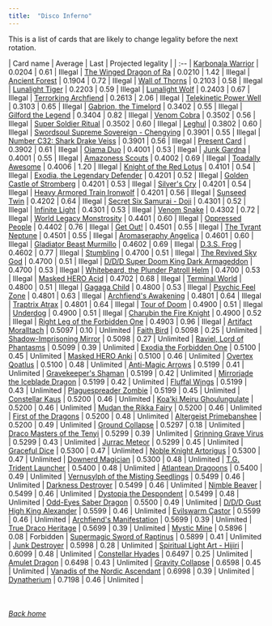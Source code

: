 ```yaml
---
title:  "Disco Inferno"
---
```


This is a list of cards that are likely to change legality before the next rotation.

| Card name | Average | Last | Projected legality |
| :-- |
[Karbonala Warrior](https://db.ygoprodeck.com/card/?search=Karbonala%20Warrior) | 0.0204 | 0.61 | Illegal |
[The Winged Dragon of Ra](https://db.ygoprodeck.com/card/?search=The%20Winged%20Dragon%20of%20Ra) | 0.0210 | 1.42 | Illegal |
[Ancient Forest](https://db.ygoprodeck.com/card/?search=Ancient%20Forest) | 0.1904 | 0.72 | Illegal |
[Wall of Thorns](https://db.ygoprodeck.com/card/?search=Wall%20of%20Thorns) | 0.2103 | 0.58 | Illegal |
[Lunalight Tiger](https://db.ygoprodeck.com/card/?search=Lunalight%20Tiger) | 0.2203 | 0.59 | Illegal |
[Lunalight Wolf](https://db.ygoprodeck.com/card/?search=Lunalight%20Wolf) | 0.2403 | 0.67 | Illegal |
[Terrorking Archfiend](https://db.ygoprodeck.com/card/?search=Terrorking%20Archfiend) | 0.2613 | 2.06 | Illegal |
[Telekinetic Power Well](https://db.ygoprodeck.com/card/?search=Telekinetic%20Power%20Well) | 0.3103 | 0.65 | Illegal |
[Gabrion, the Timelord](https://db.ygoprodeck.com/card/?search=Gabrion,%20the%20Timelord) | 0.3402 | 0.55 | Illegal |
[Gilford the Legend](https://db.ygoprodeck.com/card/?search=Gilford%20the%20Legend) | 0.3404 | 0.82 | Illegal |
[Venom Cobra](https://db.ygoprodeck.com/card/?search=Venom%20Cobra) | 0.3502 | 0.56 | Illegal |
[Super Soldier Ritual](https://db.ygoprodeck.com/card/?search=Super%20Soldier%20Ritual) | 0.3502 | 0.60 | Illegal |
[Leghul](https://db.ygoprodeck.com/card/?search=Leghul) | 0.3802 | 0.60 | Illegal |
[Swordsoul Supreme Sovereign - Chengying](https://db.ygoprodeck.com/card/?search=Swordsoul%20Supreme%20Sovereign%20-%20Chengying) | 0.3901 | 0.55 | Illegal |
[Number C32: Shark Drake Veiss](https://db.ygoprodeck.com/card/?search=Number%20C32:%20Shark%20Drake%20Veiss) | 0.3901 | 0.56 | Illegal |
[Present Card](https://db.ygoprodeck.com/card/?search=Present%20Card) | 0.3902 | 0.61 | Illegal |
[Ojama Duo](https://db.ygoprodeck.com/card/?search=Ojama%20Duo) | 0.4001 | 0.53 | Illegal |
[Junk Gardna](https://db.ygoprodeck.com/card/?search=Junk%20Gardna) | 0.4001 | 0.55 | Illegal |
[Amazoness Scouts](https://db.ygoprodeck.com/card/?search=Amazoness%20Scouts) | 0.4002 | 0.69 | Illegal |
[Toadally Awesome](https://db.ygoprodeck.com/card/?search=Toadally%20Awesome) | 0.4006 | 1.20 | Illegal |
[Knight of the Red Lotus](https://db.ygoprodeck.com/card/?search=Knight%20of%20the%20Red%20Lotus) | 0.4101 | 0.54 | Illegal |
[Exodia, the Legendary Defender](https://db.ygoprodeck.com/card/?search=Exodia,%20the%20Legendary%20Defender) | 0.4201 | 0.52 | Illegal |
[Golden Castle of Stromberg](https://db.ygoprodeck.com/card/?search=Golden%20Castle%20of%20Stromberg) | 0.4201 | 0.53 | Illegal |
[Silver's Cry](https://db.ygoprodeck.com/card/?search=Silver's%20Cry) | 0.4201 | 0.54 | Illegal |
[Heavy Armored Train Ironwolf](https://db.ygoprodeck.com/card/?search=Heavy%20Armored%20Train%20Ironwolf) | 0.4201 | 0.56 | Illegal |
[Sunseed Twin](https://db.ygoprodeck.com/card/?search=Sunseed%20Twin) | 0.4202 | 0.64 | Illegal |
[Secret Six Samurai - Doji](https://db.ygoprodeck.com/card/?search=Secret%20Six%20Samurai%20-%20Doji) | 0.4301 | 0.52 | Illegal |
[Infinite Light](https://db.ygoprodeck.com/card/?search=Infinite%20Light) | 0.4301 | 0.53 | Illegal |
[Venom Snake](https://db.ygoprodeck.com/card/?search=Venom%20Snake) | 0.4302 | 0.72 | Illegal |
[World Legacy Monstrosity](https://db.ygoprodeck.com/card/?search=World%20Legacy%20Monstrosity) | 0.4401 | 0.60 | Illegal |
[Oppressed People](https://db.ygoprodeck.com/card/?search=Oppressed%20People) | 0.4402 | 0.76 | Illegal |
[Get Out!](https://db.ygoprodeck.com/card/?search=Get%20Out!) | 0.4501 | 0.55 | Illegal |
[The Tyrant Neptune](https://db.ygoprodeck.com/card/?search=The%20Tyrant%20Neptune) | 0.4501 | 0.55 | Illegal |
[Aromaseraphy Angelica](https://db.ygoprodeck.com/card/?search=Aromaseraphy%20Angelica) | 0.4601 | 0.60 | Illegal |
[Gladiator Beast Murmillo](https://db.ygoprodeck.com/card/?search=Gladiator%20Beast%20Murmillo) | 0.4602 | 0.69 | Illegal |
[D.3.S. Frog](https://db.ygoprodeck.com/card/?search=D.3.S.%20Frog) | 0.4602 | 0.77 | Illegal |
[Stumbling](https://db.ygoprodeck.com/card/?search=Stumbling) | 0.4700 | 0.51 | Illegal |
[The Revived Sky God](https://db.ygoprodeck.com/card/?search=The%20Revived%20Sky%20God) | 0.4700 | 0.51 | Illegal |
[D/D/D Super Doom King Dark Armageddon](https://db.ygoprodeck.com/card/?search=D/D/D%20Super%20Doom%20King%20Dark%20Armageddon) | 0.4700 | 0.53 | Illegal |
[Whitebeard, the Plunder Patroll Helm](https://db.ygoprodeck.com/card/?search=Whitebeard,%20the%20Plunder%20Patroll%20Helm) | 0.4700 | 0.53 | Illegal |
[Masked HERO Acid](https://db.ygoprodeck.com/card/?search=Masked%20HERO%20Acid) | 0.4702 | 0.68 | Illegal |
[Terminal World](https://db.ygoprodeck.com/card/?search=Terminal%20World) | 0.4800 | 0.51 | Illegal |
[Gagaga Child](https://db.ygoprodeck.com/card/?search=Gagaga%20Child) | 0.4800 | 0.53 | Illegal |
[Psychic Feel Zone](https://db.ygoprodeck.com/card/?search=Psychic%20Feel%20Zone) | 0.4801 | 0.63 | Illegal |
[Archfiend's Awakening](https://db.ygoprodeck.com/card/?search=Archfiend's%20Awakening) | 0.4801 | 0.64 | Illegal |
[Traptrix Atrax](https://db.ygoprodeck.com/card/?search=Traptrix%20Atrax) | 0.4801 | 0.64 | Illegal |
[Tour of Doom](https://db.ygoprodeck.com/card/?search=Tour%20of%20Doom) | 0.4900 | 0.51 | Illegal |
[Underdog](https://db.ygoprodeck.com/card/?search=Underdog) | 0.4900 | 0.51 | Illegal |
[Charubin the Fire Knight](https://db.ygoprodeck.com/card/?search=Charubin%20the%20Fire%20Knight) | 0.4900 | 0.52 | Illegal |
[Right Leg of the Forbidden One](https://db.ygoprodeck.com/card/?search=Right%20Leg%20of%20the%20Forbidden%20One) | 0.4903 | 0.96 | Illegal |
[Artifact Moralltach](https://db.ygoprodeck.com/card/?search=Artifact%20Moralltach) | 0.5097 | 0.10 | Unlimited |
[Faith Bird](https://db.ygoprodeck.com/card/?search=Faith%20Bird) | 0.5098 | 0.25 | Unlimited |
[Shadow-Imprisoning Mirror](https://db.ygoprodeck.com/card/?search=Shadow-Imprisoning%20Mirror) | 0.5098 | 0.27 | Unlimited |
[Raviel, Lord of Phantasms](https://db.ygoprodeck.com/card/?search=Raviel,%20Lord%20of%20Phantasms) | 0.5099 | 0.39 | Unlimited |
[Exodia the Forbidden One](https://db.ygoprodeck.com/card/?search=Exodia%20the%20Forbidden%20One) | 0.5100 | 0.45 | Unlimited |
[Masked HERO Anki](https://db.ygoprodeck.com/card/?search=Masked%20HERO%20Anki) | 0.5100 | 0.46 | Unlimited |
[Overtex Qoatlus](https://db.ygoprodeck.com/card/?search=Overtex%20Qoatlus) | 0.5100 | 0.48 | Unlimited |
[Anti-Magic Arrows](https://db.ygoprodeck.com/card/?search=Anti-Magic%20Arrows) | 0.5199 | 0.41 | Unlimited |
[Gravekeeper's Shaman](https://db.ygoprodeck.com/card/?search=Gravekeeper's%20Shaman) | 0.5199 | 0.42 | Unlimited |
[Mirrorjade the Iceblade Dragon](https://db.ygoprodeck.com/card/?search=Mirrorjade%20the%20Iceblade%20Dragon) | 0.5199 | 0.42 | Unlimited |
[Fluffal Wings](https://db.ygoprodeck.com/card/?search=Fluffal%20Wings) | 0.5199 | 0.43 | Unlimited |
[Plaguespreader Zombie](https://db.ygoprodeck.com/card/?search=Plaguespreader%20Zombie) | 0.5199 | 0.45 | Unlimited |
[Constellar Kaus](https://db.ygoprodeck.com/card/?search=Constellar%20Kaus) | 0.5200 | 0.46 | Unlimited |
[Koa'ki Meiru Ghoulungulate](https://db.ygoprodeck.com/card/?search=Koa'ki%20Meiru%20Ghoulungulate) | 0.5200 | 0.46 | Unlimited |
[Mudan the Rikka Fairy](https://db.ygoprodeck.com/card/?search=Mudan%20the%20Rikka%20Fairy) | 0.5200 | 0.46 | Unlimited |
[First of the Dragons](https://db.ygoprodeck.com/card/?search=First%20of%20the%20Dragons) | 0.5200 | 0.48 | Unlimited |
[Altergeist Primebanshee](https://db.ygoprodeck.com/card/?search=Altergeist%20Primebanshee) | 0.5200 | 0.49 | Unlimited |
[Ground Collapse](https://db.ygoprodeck.com/card/?search=Ground%20Collapse) | 0.5297 | 0.18 | Unlimited |
[Draco Masters of the Tenyi](https://db.ygoprodeck.com/card/?search=Draco%20Masters%20of%20the%20Tenyi) | 0.5299 | 0.39 | Unlimited |
[Grinning Grave Virus](https://db.ygoprodeck.com/card/?search=Grinning%20Grave%20Virus) | 0.5299 | 0.43 | Unlimited |
[Jurrac Meteor](https://db.ygoprodeck.com/card/?search=Jurrac%20Meteor) | 0.5299 | 0.45 | Unlimited |
[Graceful Dice](https://db.ygoprodeck.com/card/?search=Graceful%20Dice) | 0.5300 | 0.47 | Unlimited |
[Noble Knight Artorigus](https://db.ygoprodeck.com/card/?search=Noble%20Knight%20Artorigus) | 0.5300 | 0.47 | Unlimited |
[Downerd Magician](https://db.ygoprodeck.com/card/?search=Downerd%20Magician) | 0.5300 | 0.48 | Unlimited |
[T.G. Trident Launcher](https://db.ygoprodeck.com/card/?search=T.G.%20Trident%20Launcher) | 0.5400 | 0.48 | Unlimited |
[Atlantean Dragoons](https://db.ygoprodeck.com/card/?search=Atlantean%20Dragoons) | 0.5400 | 0.49 | Unlimited |
[Vernusylph of the Misting Seedlings](https://db.ygoprodeck.com/card/?search=Vernusylph%20of%20the%20Misting%20Seedlings) | 0.5499 | 0.46 | Unlimited |
[Darkness Destroyer](https://db.ygoprodeck.com/card/?search=Darkness%20Destroyer) | 0.5499 | 0.46 | Unlimited |
[Nimble Beaver](https://db.ygoprodeck.com/card/?search=Nimble%20Beaver) | 0.5499 | 0.46 | Unlimited |
[Dystopia the Despondent](https://db.ygoprodeck.com/card/?search=Dystopia%20the%20Despondent) | 0.5499 | 0.48 | Unlimited |
[Odd-Eyes Saber Dragon](https://db.ygoprodeck.com/card/?search=Odd-Eyes%20Saber%20Dragon) | 0.5500 | 0.49 | Unlimited |
[D/D/D Gust High King Alexander](https://db.ygoprodeck.com/card/?search=D/D/D%20Gust%20High%20King%20Alexander) | 0.5599 | 0.46 | Unlimited |
[Evilswarm Castor](https://db.ygoprodeck.com/card/?search=Evilswarm%20Castor) | 0.5599 | 0.46 | Unlimited |
[Archfiend's Manifestation](https://db.ygoprodeck.com/card/?search=Archfiend's%20Manifestation) | 0.5699 | 0.39 | Unlimited |
[True Draco Heritage](https://db.ygoprodeck.com/card/?search=True%20Draco%20Heritage) | 0.5699 | 0.39 | Unlimited |
[Mystic Mine](https://db.ygoprodeck.com/card/?search=Mystic%20Mine) | 0.5896 | 0.08 | Forbidden |
[Supermagic Sword of Raptinus](https://db.ygoprodeck.com/card/?search=Supermagic%20Sword%20of%20Raptinus) | 0.5899 | 0.41 | Unlimited |
[Junk Destroyer](https://db.ygoprodeck.com/card/?search=Junk%20Destroyer) | 0.5998 | 0.28 | Unlimited |
[Spiritual Light Art - Hijiri](https://db.ygoprodeck.com/card/?search=Spiritual%20Light%20Art%20-%20Hijiri) | 0.6099 | 0.48 | Unlimited |
[Constellar Hyades](https://db.ygoprodeck.com/card/?search=Constellar%20Hyades) | 0.6497 | 0.25 | Unlimited |
[Amulet Dragon](https://db.ygoprodeck.com/card/?search=Amulet%20Dragon) | 0.6498 | 0.43 | Unlimited |
[Gravity Collapse](https://db.ygoprodeck.com/card/?search=Gravity%20Collapse) | 0.6598 | 0.45 | Unlimited |
[Vanadis of the Nordic Ascendant](https://db.ygoprodeck.com/card/?search=Vanadis%20of%20the%20Nordic%20Ascendant) | 0.6998 | 0.39 | Unlimited |
[Dynatherium](https://db.ygoprodeck.com/card/?search=Dynatherium) | 0.7198 | 0.46 | Unlimited |

<br>

###### [Back home](index)